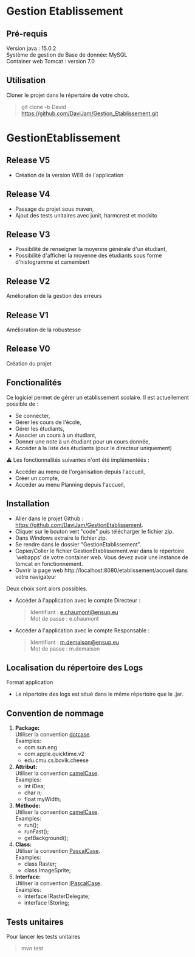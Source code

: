 # Gestion Etablissement


## Pré-requis
Version java : 15.0.2 <br>
Système de gestion de Base de donnée: MySQL <br>
Container web Tomcat : version 7.0

## Utilisation
Cloner le projet dans le répertoire de votre choix.
> git clone -b David https://github.com/DaviJam/Gestion_Etablissement.git

# GestionEtablissement

## Release V5 
* Création de la version WEB de l'application

## Release V4

* Passage du projet sous maven,
* Ajout des tests unitaires avec junit, harmcrest et mockito

## Release V3

* Possibilité de renseigner la moyenne générale d'un étudiant,
* Possibilité d'afficher la moyenne des étudiants sous forme d'histogramme et camembert

## Release V2

Amélioration de la gestion des erreurs

## Release V1

Amélioration de la robustesse

## Release V0

Création du projet

## Fonctionalités

Ce logiciel permet de gérer un etablissement scolaire. Il est actuellement possible de :

* Se connecter,
* Gérer les cours de l'école,
* Gérer les étudiants,
* Associer un cours à un étudiant,
* Donner une note à un étudiant pour un cours donnée,
* Accéder à la liste des étudiants (pour le directeur uniquement)

:warning: Les fonctionnalités suivantes n'ont été implémentéés :
* Accéder au menu de l'organisation depuis l'accueil,
* Créer un compte,
* Accéder au menu Planning depuis l'accueil,

## Installation

* Aller dans le projet Github : https://github.com/DaviJam/GestionEtablissement.
* Cliquer sur le bouton vert "code" puis télécharger le fichier zip.
* Dans Windows extraire le fichier zip.
* Se rendre dans le dossier "GestionEtablissement".
* Copier/Coller le fichier GestionEtablissement.war dans le répertoire 'webapps' de votre container web. Vous devez avoir une instance de tomcat en fonctionnement.
* Ouvrir la page web http://localhost:8080/etablissement/accueil dans votre navigateur

Deux choix sont alors possibles.

* Accéder à l'application avec le compte Directeur :

  > Identifiant : e.chaumont@ensup.eu
  >  <br/>Mot de passe : e.chaumont

* Accéder à l'application avec le compte Responsable :

  > Identifiant : m.demaison@ensup.eu
  >  <br/>Mot de passe : m.demaison

## Localisation du répertoire des Logs

Format application
* Le répertoire des logs est situé dans le même répertoire que le .jar.

## Convention de nommage

1. <b/>Package:</b>
   <br/>Utiliser la convention <u/>dotcase</u>.
   <br/>Examples:
    * com.sun.eng
    * com.apple.quicktime.v2
    * edu.cmu.cs.bovik.cheese
      <br/>
2. <b/>Attribut:</b>
   <br/>Utiliser la convention <u/>camelCase</u>.
   <br/>Examples:
    * int     iDea;
    * char     n;
    * float    myWidth;
3. <b/>Méthode:</b>
   <br/>Utiliser la convention <u/>camelCase</u>.
   <br/>Examples:
    * run();
    * runFast();
    * getBackground();
4. <b/>Class:</b>
   <br/>Utiliser la convention <u/>PascalCase</u>.
   <br/>Examples:
    * class Raster;
    * class ImageSprite;
5. <b/>Interface:</b>
   <br/>Utiliser la convention <u/>IPascalCase</u>.
   <br/>Examples:
    * interface IRasterDelegate;
    * interface IStoring;
    
## Tests unitaires
Pour lancer les tests unitaires
> mvn test
